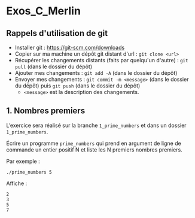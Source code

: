 # Exos_C_Merlin

## Rappels d'utilisation de git

- Installer git : https://git-scm.com/downloads
- Copier sur ma machine un dépôt git distant d'url <url> : `git clone <url>`
- Récupérer les changements distants (faits par quelqu'un d'autre) : `git pull` (dans le dossier du dépôt)
- Ajouter mes changements : `git add -A`  (dans le dossier du dépôt)
- Envoyer mes changements : `git commit -m <message>` (dans le dossier du dépôt) puis `git push` (dans le dossier du dépôt)
  - `<message>` est la description des changements.

## 1. Nombres premiers

L’exercice sera réalisé sur la branche `1_prime_numbers` et dans un dossier `1_prime_numbers`.

Écrire un programme `prime_numbers` qui prend en argument de ligne de commande un entier positif N et liste les N premiers nombres premiers.

Par exemple :
```
./prime_numbers 5
```
Affiche :
```
2
3
5
7
```

